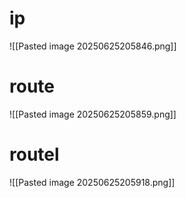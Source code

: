 
# ip
![[Pasted image 20250625205846.png]]


# route
![[Pasted image 20250625205859.png]]



# routel
![[Pasted image 20250625205918.png]]